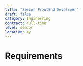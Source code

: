 ```yaml
---
title: "Senior FrontEnd Developer"
draft: false
category: Engineering
contract: full-time
level: senior
location: ny
---
```


# Requirements
